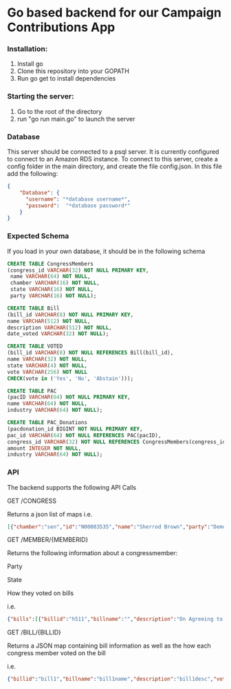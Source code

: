 # Go based backend for our Campaign Contributions App

### Installation:
1. Install go
2. Clone this repository into your GOPATH
3. Run go get to install dependencies

### Starting the server:
1. Go to the root of the directory
2. run "go run main.go" to launch the server

### Database
This server should be connected to a psql server. It is currently configured to connect to an Amazon RDS instance. To connect to this server, create a config folder in the main directory, and create the file config.json. In this file add the following:
```JSON
{
    "Database": {
      "username": "*database username*",
      "password":  "*database password*"
    }
}
```

### Expected Schema
If you load in your own database, it should be in the following schema
```SQL
CREATE TABLE CongressMembers
(congress_id VARCHAR(32) NOT NULL PRIMARY KEY,
 name VARCHAR(64) NOT NULL,
 chamber VARCHAR(16) NOT NULL,
 state VARCHAR(16) NOT NULL,
 party VARCHAR(16) NOT NULL);

CREATE TABLE Bill
(bill_id VARCHAR(8) NOT NULL PRIMARY KEY,
name VARCHAR(512) NOT NULL,
description VARCHAR(512) NOT NULL,
date_voted VARCHAR(32) NOT NULL);

CREATE TABLE VOTED
(bill_id VARCHAR(8) NOT NULL REFERENCES Bill(bill_id),
name VARCHAR(32) NOT NULL,
state VARCHAR(4) NOT NULL,
vote VARCHAR(256) NOT NULL
CHECK(vote in ('Yes', 'No', 'Abstain')));

CREATE TABLE PAC
(pacID VARCHAR(64) NOT NULL PRIMARY KEY,
name VARCHAR(64) NOT NULL,
industry VARCHAR(64) NOT NULL);

CREATE TABLE PAC_Donations
(pacdonation_id BIGINT NOT NULL PRIMARY KEY,
pac_id VARCHAR(64) NOT NULL REFERENCES PAC(pacID),
congress_id VARCHAR(32) NOT NULL REFERENCES CongressMembers(congress_id),
amount INTEGER NOT NULL,
industry VARCHAR(64) NOT NULL);

```

### API
The backend supports the following API Calls

GET /CONGRESS

Returns a json list of maps
i.e.
```JSON
[{"chamber":"sen","id":"N00003535","name":"Sherrod Brown","party":"Democrat","state":"OH"},{"chamber":"sen","id":"N00007836","name":"Maria Cantwell","party":"Democrat","state":"WA"},...{..}]
```

GET /MEMBER/{MEMBERID}

Returns the following information about a congressmember: 

Party

State

How they voted on bills

i.e.
```JSON
{"bills":[{"billid":"h511","billname":"","description":"On Agreeing to the Amendment: Amendment 5 to H R 348","vote":"No"},{"billid":"h523","billname":"Womenâ€™s Public Health and Safety Act","description":"On Motion to Recommit with Instructions: H R 3495 Womenâ€™s Public Health and Safety Act","vote":"No"},...],"donors":[{"amount":126000,"industry":"Defense aerospace contractors","pacs":{"Aerojet Rocketdyne":2000,...}},..]}
```

GET /BILL/{BILLID}

Returns a JSON map containing bill information as well as the how each congress member voted on the bill

i.e.
```JSON
{"billid":"bill1","billname":"bill1name","description":"bill1desc","voteDate":"bill1votedate","votes":[{"id":"N00036633","member":"rep1","party":"Republican","state":"state1","vote":"No"},...]}
```

